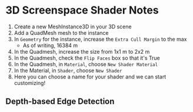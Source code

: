 # 3D Screenspace Shader Notes

1. Create a new MeshInstance3D in your 3D scene
2. Add a QuadMesh mesh to the instance
3. In `Geometry` for the instance, increase the `Extra Cull Margin` to the max
    - As of writing, 16384 m
4. In the Quadmesh, increase the size from 1x1 m to 2x2 m
5. In the Quadmesh, check the `Flip Faces` box so that it's True
6. In the Quadmesh, in `Material`, choose `New Shader Material`
7. In the Material, in `Shader`, choose `New Shader`
8. Here you can choose a name for your shader and we can start customizing!

## Depth-based Edge Detection

